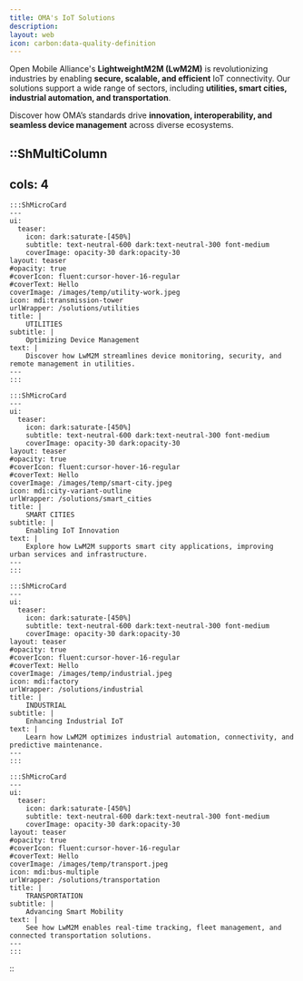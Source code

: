 ```yaml
---
title: OMA's IoT Solutions
description:
layout: web
icon: carbon:data-quality-definition
---
```



Open Mobile Alliance's **LightweightM2M (LwM2M)** is revolutionizing industries by enabling **secure, scalable, and efficient** IoT connectivity. Our solutions support a wide range of sectors, including **utilities, smart cities, industrial automation, and transportation**.  

Discover how OMA’s standards drive **innovation, interoperability, and seamless device management** across diverse ecosystems.  


::ShMultiColumn
---
cols: 4
---

    :::ShMicroCard
    ---
    ui:
      teaser:
        icon: dark:saturate-[450%]
        subtitle: text-neutral-600 dark:text-neutral-300 font-medium
        coverImage: opacity-30 dark:opacity-30
    layout: teaser    
    #opacity: true
    #coverIcon: fluent:cursor-hover-16-regular
    #coverText: Hello
    coverImage: /images/temp/utility-work.jpeg
    icon: mdi:transmission-tower
    urlWrapper: /solutions/utilities
    title: |
        UTILITIES 
    subtitle: |
        Optimizing Device Management
    text: |
        Discover how LwM2M streamlines device monitoring, security, and remote management in utilities.
    ---
    :::

    :::ShMicroCard
    ---
    ui:
      teaser:
        icon: dark:saturate-[450%]
        subtitle: text-neutral-600 dark:text-neutral-300 font-medium
        coverImage: opacity-30 dark:opacity-30
    layout: teaser
    #opacity: true
    #coverIcon: fluent:cursor-hover-16-regular
    #coverText: Hello
    coverImage: /images/temp/smart-city.jpeg
    icon: mdi:city-variant-outline
    urlWrapper: /solutions/smart_cities
    title: |
        SMART CITIES 
    subtitle: |
        Enabling IoT Innovation
    text: |
        Explore how LwM2M supports smart city applications, improving urban services and infrastructure.
    ---
    :::

    :::ShMicroCard
    ---
    ui:
      teaser:
        icon: dark:saturate-[450%]
        subtitle: text-neutral-600 dark:text-neutral-300 font-medium
        coverImage: opacity-30 dark:opacity-30
    layout: teaser    
    #opacity: true
    #coverIcon: fluent:cursor-hover-16-regular
    #coverText: Hello
    coverImage: /images/temp/industrial.jpeg
    icon: mdi:factory
    urlWrapper: /solutions/industrial
    title: |
        INDUSTRIAL 
    subtitle: |
        Enhancing Industrial IoT
    text: |
        Learn how LwM2M optimizes industrial automation, connectivity, and predictive maintenance.
    ---
    :::

    :::ShMicroCard
    ---
    ui:
      teaser:
        icon: dark:saturate-[450%]
        subtitle: text-neutral-600 dark:text-neutral-300 font-medium
        coverImage: opacity-30 dark:opacity-30
    layout: teaser   
    #opacity: true
    #coverIcon: fluent:cursor-hover-16-regular
    #coverText: Hello
    coverImage: /images/temp/transport.jpeg
    icon: mdi:bus-multiple
    urlWrapper: /solutions/transportation
    title: |
        TRANSPORTATION 
    subtitle: |
        Advancing Smart Mobility
    text: |
        See how LwM2M enables real-time tracking, fleet management, and connected transportation solutions.
    ---
    :::

::